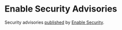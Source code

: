 # Enable Security Advisories

Security advisories [published](https://www.enablesecurity.com/publications/) by [Enable Security](https://www.enablesecurity.com).
